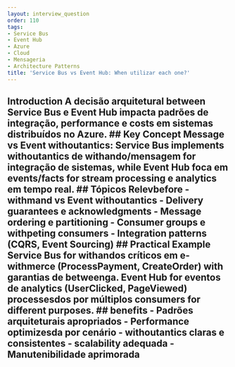 ```yaml
---
layout: interview_question
order: 110
tags:
- Service Bus
- Event Hub
- Azure
- Cloud
- Mensageria
- Architecture Patterns
title: 'Service Bus vs Event Hub: When utilizar each one?'
---
```


## Introduction A decisão arquitetural between Service Bus e Event Hub impacta padrões de integração, performance e costs em sistemas distribuídos no Azure. ## Key Concept **Message vs Event withoutantics**: Service Bus implements withoutantics de withando/mensagem for integração de sistemas, while Event Hub foca em events/facts for stream processing e analytics em tempo real. ## Tópicos Relevbefore - withmand vs Event withoutantics - Delivery guarantees e acknowledgments - Message ordering e partitioning - Consumer groups e withpeting consumers - Integration patterns (CQRS, Event Sourcing) ## Practical Example Service Bus for withandos críticos em e-withmerce (ProcessPayment, CreateOrder) with garantias de betweenga. Event Hub for eventos de analytics (UserClicked, PageViewed) processesdos por múltiplos consumers for different purposes. ## benefits - Padrões arquiteturais apropriados - Performance optimizesda por cenário - withoutantics claras e consistentes - scalability adequada - Manutenibilidade aprimorada